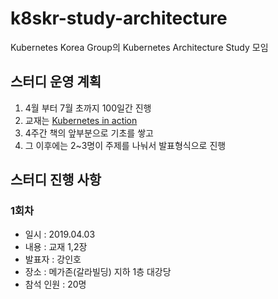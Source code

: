 # k8skr-study-architecture
Kubernetes Korea Group의 Kubernetes Architecture Study 모임

## 스터디 운영 계획
1. 4월 부터 7월 초까지 100일간 진행
2. 교재는 [Kubernetes in action](https://book.naver.com/bookdb/book_detail.nhn?bid=14301229)
3. 4주간 책의 앞부분으로 기초를 쌓고
4. 그 이후에는 2~3명이 주제를 나눠서 발표형식으로 진행

## 스터디 진행 사항
### 1회차
- 일시 : 2019.04.03
- 내용 : 교재 1,2장
- 발표자 : 강인호
- 장소 : 메가존(갈라빌딩) 지하 1층 대강당
- 참석 인원 : 20명

